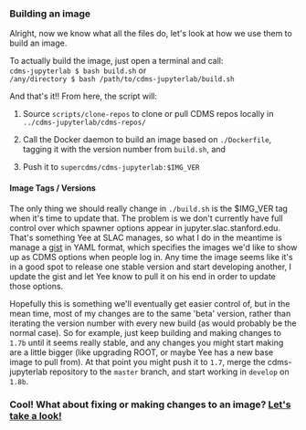 ### Building an image

Alright, now we know what all the files do, let's look at how we use them to build an image. 

To actually build the image, just open a terminal and call:  
`cdms-jupyterlab $ bash build.sh`
or  
`/any/directory $ bash /path/to/cdms-jupyterlab/build.sh` 

And that's it!! From here, the script will:  

1. Source  `scripts/clone-repos` to clone or pull CDMS repos locally in `../cdms-jupyterlab/cdms-repos/`

2. Call the Docker daemon to build an image based on `./Dockerfile`, tagging it with the version number from `build.sh`, and 

3. Push it to `supercdms/cdms-jupyterlab:$IMG_VER`

#### Image Tags / Versions

The only thing we should really change in `./build.sh` is the $IMG_VER tag when it's time to update that. The problem is we don't currently have full control over which spawner options appear in jupyter.slac.stanford.edu. That's something Yee at SLAC manages, so what I do in the meantime is manage a [gist](https://gist.github.com/glass-ships/f861df8d3dd732feccac6f04c5eeca7f) in YAML format, which specifies the images we'd like to show up as CDMS options when people log in. Any time the image seems like it's in a good spot to release one stable version and start developing another, I update the gist and let Yee know to pull it on his end in order to update those options. 

Hopefully this is something we'll eventually get easier control of, but in the mean time, most of my changes are to the same 'beta' version, rather than iterating the version number with every new build (as would probably be the normal case). 
So for example, just keep building and making changes to `1.7b` until it seems really stable, and any changes you might start making are a little bigger (like upgrading ROOT, or maybe Yee has a new base image to pull from). At that point you might push it to `1.7`, merge the cdms-jupyterlab repository to the `master` branch, and start working in `develop` on `1.8b`. 

### Cool! What about fixing or making changes to an image? [Let's take a look!](changing.md)